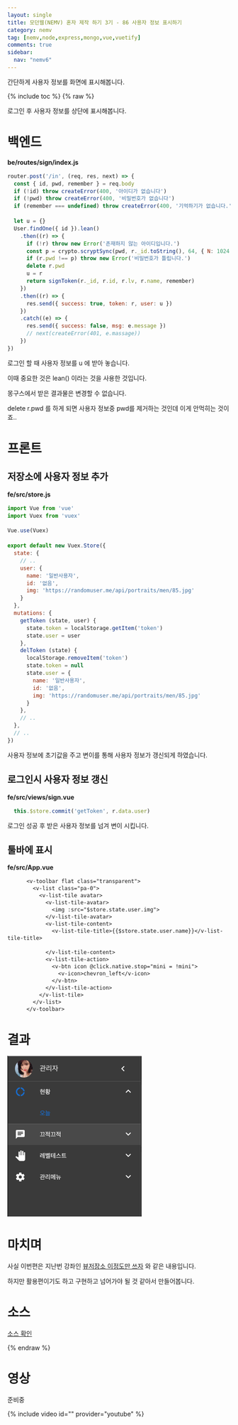 ```yaml
---
layout: single
title: 모던웹(NEMV) 혼자 제작 하기 3기 - 86 사용자 정보 표시하기
category: nemv
tag: [nemv,node,express,mongo,vue,vuetify]
comments: true
sidebar:
  nav: "nemv6"
---
```


간단하게 사용자 정보를 화면에 표시해봅니다.

{% include toc %}
{% raw %}

로그인 후 사용자 정보를 상단에 표시해봅니다.

# 백엔드

**be/routes/sign/index.js**  
```javascript
router.post('/in', (req, res, next) => {
  const { id, pwd, remember } = req.body
  if (!id) throw createError(400, '아이디가 없습니다')
  if (!pwd) throw createError(400, '비밀번호가 없습니다')
  if (remember === undefined) throw createError(400, '기억하기가 없습니다.')

  let u = {}
  User.findOne({ id }).lean()
    .then((r) => {
      if (!r) throw new Error('존재하지 않는 아이디입니다.')
      const p = crypto.scryptSync(pwd, r._id.toString(), 64, { N: 1024 }).toString('hex')
      if (r.pwd !== p) throw new Error('비밀번호가 틀립니다.')
      delete r.pwd
      u = r
      return signToken(r._id, r.id, r.lv, r.name, remember)
    })
    .then((r) => {
      res.send({ success: true, token: r, user: u })
    })
    .catch((e) => {
      res.send({ success: false, msg: e.message })
      // next(createError(401, e.massage))
    })
})
```

로그인 할 때 사용자 정보를 u 에 받아 놓습니다.

이때 중요한 것은 lean() 이라는 것을 사용한 것입니다.

몽구스에서 받은 결과물은 변경할 수 없습니다.

delete r.pwd 를 하게 되면 사용자 정보중 pwd를 제거하는 것인데 이게 안먹히는 것이죠..

# 프론트

## 저장소에 사용자 정보 추가

**fe/src/store.js**  
```javascript
import Vue from 'vue'
import Vuex from 'vuex'

Vue.use(Vuex)

export default new Vuex.Store({
  state: {
    // ..
    user: {
      name: '일반사용자',
      id: '없음',
      img: 'https://randomuser.me/api/portraits/men/85.jpg'
    }
  },
  mutations: {
    getToken (state, user) {
      state.token = localStorage.getItem('token')
      state.user = user
    },
    delToken (state) {
      localStorage.removeItem('token')
      state.token = null
      state.user = {
        name: '일반사용자',
        id: '없음',
        img: 'https://randomuser.me/api/portraits/men/85.jpg'
      }
    },
    // ..
  },
  // ..
})
``` 

사용자 정보에 초기값을 주고 변이를 통해 사용자 정보가 갱신되게 하였습니다.

## 로그인시 사용자 정보 갱신

**fe/src/views/sign.vue**  
```javascript
  this.$store.commit('getToken', r.data.user)
```

로그인 성공 후 받은 사용자 정보를 넘겨 변이 시킵니다.

## 툴바에 표시

**fe/src/App.vue**  
```vue
      <v-toolbar flat class="transparent">
        <v-list class="pa-0">
          <v-list-tile avatar>
            <v-list-tile-avatar>
              <img :src="$store.state.user.img">
            </v-list-tile-avatar>
            <v-list-tile-content>
              <v-list-tile-title>{{$store.state.user.name}}</v-list-tile-title>

            </v-list-tile-content>
            <v-list-tile-action>
              <v-btn icon @click.native.stop="mini = !mini">
                <v-icon>chevron_left</v-icon>
              </v-btn>
            </v-list-tile-action>
          </v-list-tile>
        </v-list>
      </v-toolbar>
```

# 결과

![alt result](/images/nemv/2018-12-31_17.11.25.png)

# 마치며

사실 이번편은 지난번 강좌인 [뷰저장소 이정도만 쓰자](/nemv/nemv-049-vuex/) 와 같은 내용입니다.
 
하지만 활용편이기도 하고 구현하고 넘어가야 될 것 같아서 만들어봅니다.

# 소스

[소스 확인](https://github.com/fkkmemi/nemv3/commit/b6822b8634552fd63e123f50b158a90b400fe4fd)

{% endraw %}

# 영상

준비중

{% include video id="" provider="youtube" %}

